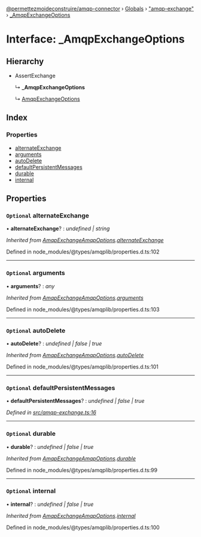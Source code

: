 [@permettezmoideconstruire/amqp-connector](../README.md) › [Globals](../globals.md) › ["amqp-exchange"](../modules/_amqp_exchange_.md) › [_AmqpExchangeOptions](_amqp_exchange_._amqpexchangeoptions.md)

# Interface: _AmqpExchangeOptions

## Hierarchy

* AssertExchange

  ↳ **_AmqpExchangeOptions**

  ↳ [AmqpExchangeOptions](_amqp_exchange_.amqpexchangeoptions.md)

## Index

### Properties

* [alternateExchange](_amqp_exchange_._amqpexchangeoptions.md#optional-alternateexchange)
* [arguments](_amqp_exchange_._amqpexchangeoptions.md#optional-arguments)
* [autoDelete](_amqp_exchange_._amqpexchangeoptions.md#optional-autodelete)
* [defaultPersistentMessages](_amqp_exchange_._amqpexchangeoptions.md#optional-defaultpersistentmessages)
* [durable](_amqp_exchange_._amqpexchangeoptions.md#optional-durable)
* [internal](_amqp_exchange_._amqpexchangeoptions.md#optional-internal)

## Properties

### `Optional` alternateExchange

• **alternateExchange**? : *undefined | string*

*Inherited from [AmqpExchangeAmqpOptions](_amqp_.amqpexchangeamqpoptions.md).[alternateExchange](_amqp_.amqpexchangeamqpoptions.md#optional-alternateexchange)*

Defined in node_modules/@types/amqplib/properties.d.ts:102

___

### `Optional` arguments

• **arguments**? : *any*

*Inherited from [AmqpExchangeAmqpOptions](_amqp_.amqpexchangeamqpoptions.md).[arguments](_amqp_.amqpexchangeamqpoptions.md#optional-arguments)*

Defined in node_modules/@types/amqplib/properties.d.ts:103

___

### `Optional` autoDelete

• **autoDelete**? : *undefined | false | true*

*Inherited from [AmqpExchangeAmqpOptions](_amqp_.amqpexchangeamqpoptions.md).[autoDelete](_amqp_.amqpexchangeamqpoptions.md#optional-autodelete)*

Defined in node_modules/@types/amqplib/properties.d.ts:101

___

### `Optional` defaultPersistentMessages

• **defaultPersistentMessages**? : *undefined | false | true*

*Defined in [src/amqp-exchange.ts:16](https://github.com/permettez-moi-de-construire/amqp-connector/blob/3742247/src/amqp-exchange.ts#L16)*

___

### `Optional` durable

• **durable**? : *undefined | false | true*

*Inherited from [AmqpExchangeAmqpOptions](_amqp_.amqpexchangeamqpoptions.md).[durable](_amqp_.amqpexchangeamqpoptions.md#optional-durable)*

Defined in node_modules/@types/amqplib/properties.d.ts:99

___

### `Optional` internal

• **internal**? : *undefined | false | true*

*Inherited from [AmqpExchangeAmqpOptions](_amqp_.amqpexchangeamqpoptions.md).[internal](_amqp_.amqpexchangeamqpoptions.md#optional-internal)*

Defined in node_modules/@types/amqplib/properties.d.ts:100
